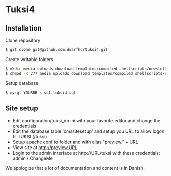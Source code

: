 # Tuksi4
## Installation
Clone repository
```sh
$ git clone git@github.com:dwarfhq/tuksi4.git
```
Create writable folders
```sh
$ mkdir media uploads download templates/compiled shellscripts/newsletter/spool shellscripts/newsletter/spool/single
$ chmod -R 777 media uploads download templates/compiled shellscripts/newsletter/spool shellscripts/newsletter/spool/single
```
Setup database
```sh
$ mysql YOURDB < sql.tuksi4.sql
```
## Site setup
* Edit configuration/tuksi_db.ini with your favorite editor and change the credentials
* Edit the database table 'cmssitesetup' and setup you URL to allow logon til TUKSI (/tuksi)
* Setup apache conf to folder and with alias  "preview." + URL
* View site at http://preview.URL
* Login to the admin interface at http://URL/tuksi with these credentials: admin / ChangeMe


We apologize that a lot of documentation and content is in Danish.
